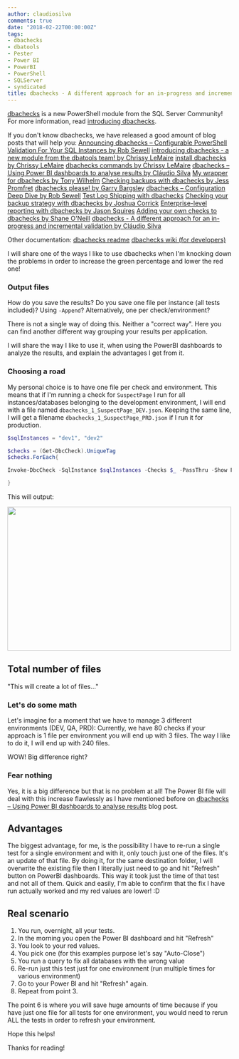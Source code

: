 ```yaml
---
author: claudiosilva
comments: true
date: "2018-02-22T00:00:00Z"
tags:
- dbachecks
- dbatools
- Pester
- Power BI
- PowerBI
- PowerShell
- SQLServer
- syndicated
title: dbachecks - A different approach for an in-progress and incremental validation
---
```

<a href="https://dbachecks.io/" rel="noopener" target="_blank">dbachecks</a> is a new PowerShell module from the SQL Server Community! For more information, read <a href="https://dbatools.io/introducing-dbachecks/" rel="noopener" target="_blank">introducing dbachecks</a>.

If you don't know dbachecks, we have released a good amount of blog posts that will help you:
<a href="https://sqldbawithabeard.com/2018/02/22/announcing-dbachecks-configurable-powershell-validation-for-your-sql-instances/">Announcing dbachecks – Configurable PowerShell Validation For Your SQL Instances by Rob Sewell</a>
<a href="https://dbachecks.io/introducing">introducing dbachecks - a new module from the dbatools team! by Chrissy LeMaire</a>
<a href="https://dbachecks.io/install">install dbachecks by Chrissy LeMaire</a>
<a href="https://dbachecks.io/commands">dbachecks commands by Chrissy LeMaire</a>
<a href="http://claudioessilva.eu/2018/02/22/dbachecks-using-power-bi-dashboards-to-analyse-results/">dbachecks – Using Power BI dashboards to analyse results by Cláudio Silva</a>
<a href="https://v-roddba.blogspot.com/2018/02/wrapper-for-dbachecks.html">My wrapper for dbachecks by Tony Wilhelm</a>
<a href="http://jesspomfret.com/checking-backups-with-dbachecks/">Checking backups with dbachecks by Jess Promfret</a>
<a href="http://blog.garrybargsley.com/dbachecks-please">dbachecks please! by Garry Bargsley</a>
<a href="https://sqldbawithabeard.com/2018/02/22/dbachecks-configuration-deep-dive/">dbachecks – Configuration Deep Dive by Rob Sewell</a>
<a href="https://www.sqlstad.nl/powershell/test-log-shipping-with-dbachecks/">Test Log Shipping with dbachecks</a>
<a href="https://corrick.io/blog/checking-your-backup-strategy-with-dbachecks">Checking your backup strategy with dbachecks by Joshua Corrick</a>
<a href="http://www.sqlnotnull.com/2018/02/20/enterprise-level-reporting-with-dbachecks-from-the-makers-of-dbatools">Enterprise-level reporting with dbachecks by Jason Squires</a>
<a href="http://nocolumnname.blog/2018/02/22/adding-your-own-checks-to-dbachecks">Adding your own checks to dbachecks by Shane O'Neill</a>
<a href="https://claudioessilva.eu/2018/02/22/dbachecks-a-different-approach-for-an-in-progress-and-incremental-validation/">dbachecks - A different approach for an in-progress and incremental validation by Cláudio Silva</a>

Other documentation:
<a href="https://github.com/sqlcollaborative/dbachecks">dbachecks readme</a>
<a href="https://github.com/sqlcollaborative/dbachecks/wiki">dbachecks wiki (for developers)</a>

I will share one of the ways I like to use dbachecks when I'm knocking down the problems in order to increase the green percentage and lower the red one!

<h3>Output files</h3>

How do you save the results?
Do you save one file per instance (all tests included)?
Using `-Append`?
Alternatively, one per check/environment?

There is not a single way of doing this. Neither a "correct way".
Here you can find another different way grouping your results per application.

I will share the way I like to use it, when using the PowerBI dashboards to analyze the results, and explain the advantages I get from it.

<h3>Choosing a road</h3>

My personal choice is to have one file per check and environment. This means that if I'm running a check for `SuspectPage` I run for all instances/databases belonging to the development environment, I will end with a file named `dbachecks_1_SuspectPage_DEV.json`.
Keeping the same line, I will get a filename `dbachecks_1_SuspectPage_PRD.json` if I run it for production.

``` powershell
$sqlInstances = "dev1", "dev2"

$checks = (Get-DbcCheck).UniqueTag
$checks.ForEach{

Invoke-DbcCheck -SqlInstance $sqlInstances -Checks $_ -PassThru -Show Fails | Update-DbcPowerBiDataSource -Environment "DEV" -Path "C:\windows\temp\dbachecks"

}
```

This will output:

<a href="https://claudioessilva.github.io/img/2018/02/quickerrefresh_11.png"><img class="aligncenter size-full wp-image-1280" src="https://claudioessilva.github.io/img/2018/02/quickerrefresh_11.png" alt="" width="503" height="323"></a>

<h2>Total number of files</h2>

"This will create a lot of files..."

<h3>Let's do some math</h3>

Let's imagine for a moment that we have to manage 3 different environments (DEV, QA, PRD):
Currently, we have 80 checks if your approach is 1 file per environment you will end up with 3 files. The way I like to do it, I will end up with 240 files.

WOW! Big difference right?

<h3>Fear nothing</h3>

Yes, it is a big difference but that is no problem at all! The Power BI file will deal with this increase flawlessly as I have mentioned before on <a href="http://claudioessilva.eu/2018/02/22/dbachecks-using-power-bi-dashboards-to-analyse-results/">dbachecks – Using Power BI dashboards to analyse results</a> blog post.

<h2>Advantages</h2>

The biggest advantage, for me, is the possibility I have to re-run a single test for a single environment and with it, only touch just one of the files. It's an update of that file.
By doing it, for the same destination folder, I will overwrite the existing file then I literally just need to go and hit "Refresh" button on PowerBI dashboards.
This way it took just the time of that test and not all of them. Quick and easily, I'm able to confirm that the fix I have run actually worked and my red values are lower! :D

<h2>Real scenario</h2>

<ol>
<li>You run, overnight, all your tests.</li>
<li>In the morning you open the Power BI dashboard and hit "Refresh"</li>
<li>You look to your red values.</li>
<li>You pick one (for this examples purpose let's say "Auto-Close")</li>
<li>You run a query to fix all databases with the wrong value</li>
<li>Re-run just this test just for one environment (run multiple times for various environment)</li>
<li>Go to your Power BI and hit "Refresh" again.</li>
<li>Repeat from point 3.</li>
</ol>

The point 6 is where you will save huge amounts of time because if you have just one file for all tests for one environment, you would need to rerun ALL the tests in order to refresh your environment.

Hope this helps!

Thanks for reading!
